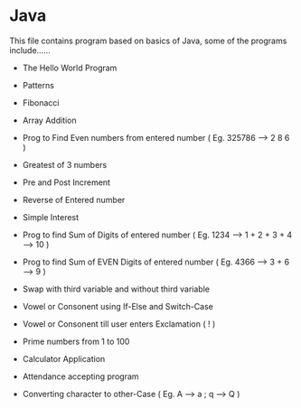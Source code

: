 # Java
This file contains program based on basics of Java, some of the programs include......

* The Hello World Program

* Patterns

* Fibonacci

* Array Addition

* Prog to Find Even numbers from entered number
  ( Eg. 325786 --> 2  8  6 )

* Greatest of 3 numbers

* Pre and Post Increment 

* Reverse of Entered number

* Simple Interest

* Prog to find Sum of Digits of entered number
  ( Eg. 1234 --> 1 + 2 + 3 + 4 --> 10 )

* Prog to find Sum of EVEN Digits of entered number
  ( Eg. 4366 --> 3 + 6 --> 9 )

* Swap with third variable and without third variable

* Vowel or Consonent using If-Else and Switch-Case

* Vowel or Consonent till user enters Exclamation ( ! )

* Prime numbers from 1 to 100

* Calculator Application

* Attendance accepting program

* Converting character to other-Case
  ( Eg. A --> a  ;  q --> Q )
  
